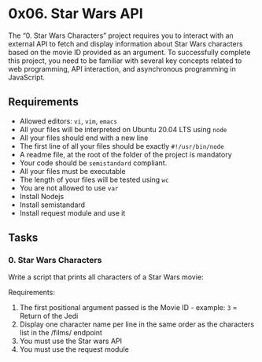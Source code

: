 # 0x06. Star Wars API
The “0. Star Wars Characters” project requires you to interact with an external API to fetch and display information about Star Wars characters based on the movie ID provided as an argument. To successfully complete this project, you need to be familiar with several key concepts related to web programming, API interaction, and asynchronous programming in JavaScript.

## Requirements
- Allowed editors: `vi`, `vim`, `emacs`
- All your files will be interpreted on Ubuntu 20.04 LTS using `node`
- All your files should end with a new line
- The first line of all your files should be exactly `#!/usr/bin/node`
- A readme file, at the root of the folder of the project is mandatory
- Your code should be `semistandard` compliant.
- All your files must be executable
- The length of your files will be tested using `wc`
- You are not allowed to use `var`
- Install Nodejs
- Install semistandard
- Install request module and use it

## Tasks
### 0. Star Wars Characters

Write a script that prints all characters of a Star Wars movie:

Requirements:
1. The first positional argument passed is the Movie ID - example: `3` = Return of the Jedi
2. Display one character name per line in the same order as the characters list in the /films/ endpoint
3. You must use the Star wars API
4. You must use the request module
